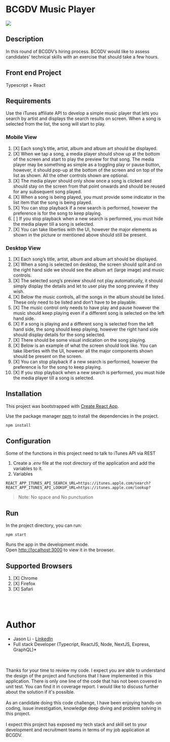 # BCGDV Music Player

![](https://img.shields.io/node/v/mocha)

## Description

In this round of BCGDV’s hiring process. BCGDV would like to assess candidates' technical skills with an exercise that should take a few hours.


## Front end Project

Typescript + React

## Requirements
Use the iTunes affiliate API to develop a simple music player that lets you search by artist and displays the search results on screen. When a song is selected from the list, the song will start to play.

### Mobile View

1. [X] Each song’s title, artist, album and album art should be displayed.
2. [X] When we tap a song, a media player should show up at the bottom of the screen and
start to play the preview for that song. The media player may be something as simple as a toggling play or pause button, however, it should pop-up at the bottom of the screen and on top of the list as shown. All the other controls shown are optional.
3. [X] The media player should only show once a song is clicked and should stay on the screen from that point onwards and should be reused for any subsequent song played.
4. [X] When a song is being played, you must provide some indicator in the list item that the song is being played.
5. [X] You can stop playback if a new search is performed, however the preference is for the song to keep playing.
6. [ ] If you stop playback when a new search is performed, you must hide the media player till a song is selected.
7. [X] You can take liberties with the UI, however the major elements as shown in the picture or mentioned above should still be present.

### Desktop View

1. [X] Each song’s title, artist, album and album art should be displayed.
2. [X] When a song is selected on desktop, the screen should split and on the right hand side
we should see the album art (large image) and music controls.
3. [X] The selected song’s preview should not play automatically, it should simply display the
details and let to user play the song preview if they wish.
4. [X] Below the music controls, all the songs in the album should be listed. These only need to
be listed and don’t have to be playable.
5. [X] The music control only needs to have play and pause however the music should keep playing even if a different song is selected on the left hand side.
6. [X] If a song is playing and a different song is selected from the left hand side, the song should keep playing, however the right hand side should display details for the song selected.
7. [X] There should be some visual indication on the song playing.
8. [X] Below is an example of what the screen should look like. You can take liberties with the
UI, however all the major components shown should be present on the screen.
9. [X] You can stop playback if a new search is performed, however the preference is for the
song to keep playing.
10. [X] If you stop playback when a new search is performed, you must hide the media player till
a song is selected.

## Installation
This project was bootstrapped with [Create React App](https://github.com/facebook/create-react-app).

Use the package manager [npm](https://www.npmjs.com/) to install the dependencies in the project.

```bash
npm install
```

## Configuration

Some of the functions in this project need to talk to iTunes API via REST

1. Create a *.env* file at the root directory of the application and add the variables to it.
2. Variables

```
REACT_APP_ITUNES_API_SEARCH_URL=https://itunes.apple.com/search?
REACT_APP_ITUNES_API_LOOKUP_URL=https://itunes.apple.com/lookup?
```

>Note: No space and No punctuation

## Run
In the project directory, you can run:
```bash
npm start
```
Runs the app in the development mode.\
Open [http://localhost:3000](http://localhost:3000) to view it in the browser.

## Supported Browsers
1. [X] Chrome
2. [X] Firefox
3. [X] Safari


<br>
<br>

# Author

* Jason Li - [LinkedIn](https://www.linkedin.com/in/jason-li-5a943a135/)<br>
* Full stack Developer (Typecript, ReactJS, Node, NextJS, Express, GraphQL)*
<br>
<br>
Thanks for your time to review my code. I expect you are able to understand the design of the project and functions that I have implemented in this application.
There is only one line of the code that has not been covered in unit test. You can find it in coverage report. I would like to discuss further about the solution if it's possible. <br>
<br>
As an candidate doing this code challenge, I have been enjoying hands-on coding, issue investigation, knowledge deep diving and problem solving in this project.
<br>
<br>
I expect this project has exposed my tech stack and skill set to your development and recruitment teams in terms of my job application at BCGDV.
